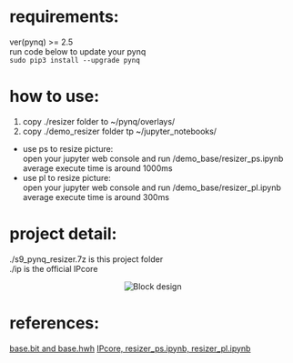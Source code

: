 # requirements:  
ver(pynq) >= 2.5  
run code below to update your pynq  
`sudo pip3 install --upgrade pynq`  
# how to use:  
1. copy ./resizer folder to ~/pynq/overlays/  
2. copy ./demo_resizer folder tp ~/jupyter_notebooks/  
* use ps to resize picture:  
open your jupyter web console and run /demo_base/resizer_ps.ipynb  
average execute time is around 1000ms  
* use pl to resize picture:  
open your jupyter web console and run /demo_base/resizer_pl.ipynb  
average execute time is around 300ms  
# project detail:  
./s9_pynq_resizer.7z is this project folder  
./ip is the official IPcore  
<div  align="center">    
	<img src=".block_design_resizer.png"  alt="Block design" align=center />  
 </div>
   
 

# references:  
[base.bit and base.hwh](https://github.com/kangyuzhe666/zynq7010-pynq-2.5)
[IPcore, resizer_ps.ipynb, resizer_pl.ipynb ](https://github.com/Xilinx/PYNQ-HelloWorld)